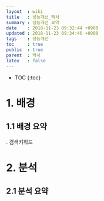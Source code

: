 ```yaml
---
layout  : wiki
title   : 성능개선_백서
summary : 성능개선_요약
date    : 2018-11-23 09:32:44 +0900
updated : 2018-11-23 09:34:40 +0900
tags    : 성능개선
toc     : true
public  : true
parent  : 백서
latex   : false
---
```

* TOC
{:toc}

# 1. 배경

## 1.1 배경 요약
. 검색키워드

# 2. 분석

## 2.1 분석 요약
